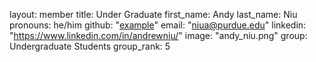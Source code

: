 layout: member
title: Under Graduate
first_name: Andy
last_name: Niu
pronouns: he/him
github: "[example](https://github.com/aniu2240)"
email: "niua@purdue.edu"
linkedin: "https://www.linkedin.com/in/andrewniu/"
image: "andy_niu.png"
group: Undergraduate Students
group_rank: 5
